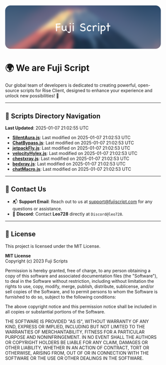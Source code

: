 ![Banner](.github/b.webp)

# 🌍 **We are Fuji Script**

Our global team of developers is dedicated to creating powerful, open-source scripts for Rise Client, designed to enhance your experience and unlock new possibilities! 🌟

---
<!-- SCRIPTS_NAVIGATION_START -->
## 📂 **Scripts Directory Navigation**

**Last Updated**: 2025-01-07 21:02:55 UTC

- **[SilentAura.js](scripts/SilentAura.js)**: Last modified on 2025-01-07 21:02:53 UTC
- **[ChatBypass.js](scripts/ChatBypass.js)**: Last modified on 2025-01-07 21:02:53 UTC
- **[jetpackFly.js](scripts/jetpackFly.js)**: Last modified on 2025-01-07 21:02:53 UTC
- **[velocityHylex.js](scripts/velocityHylex.js)**: Last modified on 2025-01-07 21:02:53 UTC
- **[chestxray.js](scripts/chestxray.js)**: Last modified on 2025-01-07 21:02:53 UTC
- **[bedxray.js](scripts/bedxray.js)**: Last modified on 2025-01-07 21:02:53 UTC
- **[chatMacro.js](scripts/chatMacro.js)**: Last modified on 2025-01-07 21:02:53 UTC

<!-- SCRIPTS_NAVIGATION_END -->

---

## 💬 **Contact Us**  
- 📬 **Support Email**: Reach out to us at [support@fujiscript.com](mailto:support@fujiscript.com) for any questions or assistance.  
- 💬 **Discord**: Contact **Leo728** directly at `Discord@leo728`.

---

## 📜 **License**

This project is licensed under the MIT License.  

**MIT License**  
Copyright (c) 2023 Fuji Scripts  

Permission is hereby granted, free of charge, to any person obtaining a copy of this software and associated documentation files (the "Software"), to deal in the Software without restriction, including without limitation the rights to use, copy, modify, merge, publish, distribute, sublicense, and/or sell copies of the Software, and to permit persons to whom the Software is furnished to do so, subject to the following conditions:  

The above copyright notice and this permission notice shall be included in all copies or substantial portions of the Software.  

THE SOFTWARE IS PROVIDED "AS IS", WITHOUT WARRANTY OF ANY KIND, EXPRESS OR IMPLIED, INCLUDING BUT NOT LIMITED TO THE WARRANTIES OF MERCHANTABILITY, FITNESS FOR A PARTICULAR PURPOSE AND NONINFRINGEMENT. IN NO EVENT SHALL THE AUTHORS OR COPYRIGHT HOLDERS BE LIABLE FOR ANY CLAIM, DAMAGES OR OTHER LIABILITY, WHETHER IN AN ACTION OF CONTRACT, TORT OR OTHERWISE, ARISING FROM, OUT OF OR IN CONNECTION WITH THE SOFTWARE OR THE USE OR OTHER DEALINGS IN THE SOFTWARE.  
